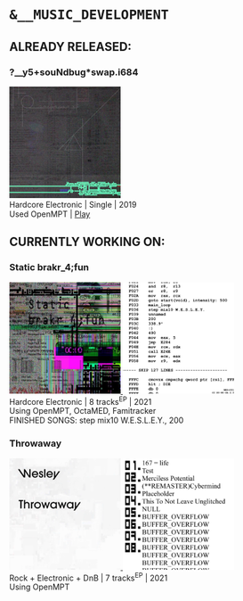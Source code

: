 # `&__MUSIC_DEVELOPMENT`

## ALREADY RELEASED:

### ?__y5+souNdbug*swap.i684

<a href="y5swapi684">
<img src="y5swapi684/defaultlq.jpg" width="200"></a><br/>
Hardcore Electronic | Single | 2019<br/>
Used OpenMPT | <a href="https://donnaken15.tk/sprug/sfx/?__y5+souNdbug*swap.i684/mp3">Play</a>

## CURRENTLY WORKING ON:

### Static brakr_4;fun
<a href="staticbrakr4fun">
<img src="staticbrakr4fun/defaultlq.jpg" width="200">
<img src="staticbrakr4fun/workccmark.png" width="200"></a><br/>
Hardcore Electronic | 8 tracks<sup>EP</sup> | 2021<br/>
Using OpenMPT, OctaMED, Famitracker<br/>
FINISHED SONGS: step mix10 W.E.S.L.E.Y., 200

### Throwaway
<a href="throwaway">
<img src="throwaway/cover.jpg" width="200">
<img src="throwaway/back.jpg" width="200"></a><br/>
Rock + Electronic + DnB | 7 tracks<sup>EP</sup> | 2021<br/>
Using OpenMPT<br/>